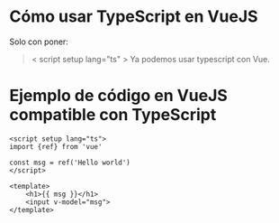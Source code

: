 # Cómo usar TypeScript en VueJS

Solo con poner:
> \< script setup lang="ts" \>
Ya podemos usar typescript con Vue.

# Ejemplo de código en VueJS compatible con TypeScript

```vue
<script setup lang="ts">
import {ref} from 'vue'

const msg = ref('Hello world')
</script>

<template>
    <h1>{{ msg }}</h1>
    <input v-model="msg">
</template>
```